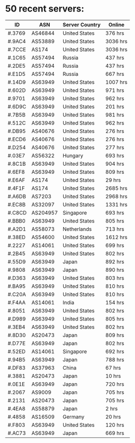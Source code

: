 # 50 recent servers:

| ID | ASN | Server Country | Online |
| ------ | ------ | ------ | ------ |
| #.3769 | AS46844 | United States | 376 hrs |
| #.9AC4 | AS53889 | United States | 3036 hrs |
| #.7CCE | AS174 | United States | 3036 hrs |
| #.1C65 | AS57494 | Russia | 437 hrs |
| #.2DE5 | AS57494 | Russia | 437 hrs |
| #.E1D5 | AS57494 | Russia | 667 hrs |
| #.14D9 | AS63949 | United States | 1007 hrs |
| #.602D | AS63949 | United States | 971 hrs |
| #.9701 | AS63949 | United States | 962 hrs |
| #.6D9C | AS63949 | United States | 201 hrs |
| #.7B5B | AS63949 | United States | 981 hrs |
| #.512C | AS63949 | United States | 962 hrs |
| #.DB95 | AS40676 | United States | 276 hrs |
| #.ECD6 | AS40676 | United States | 276 hrs |
| #.D254 | AS40676 | United States | 277 hrs |
| #.03E7 | AS56322 | Hungary | 693 hrs |
| #.8C1B | AS63949 | United States | 904 hrs |
| #.6EF8 | AS63949 | United States | 809 hrs |
| #.E6AF | AS174 | United States | 29 hrs |
| #.4F1F | AS174 | United States | 2685 hrs |
| #.A6DB | AS7203 | United States | 2968 hrs |
| #.EC8B | AS32097 | United States | 1331 hrs |
| #.C8CD | AS204957 | Singapore | 693 hrs |
| #.BBB0 | AS63949 | United States | 805 hrs |
| #.A2D1 | AS58073 | Netherlands | 713 hrs |
| #.38ED | AS54600 | United States | 1612 hrs |
| #.2227 | AS14061 | United States | 699 hrs |
| #.2B45 | AS63949 | United States | 802 hrs |
| #.55D9 | AS63949 | Japan | 892 hrs |
| #.9808 | AS63949 | Japan | 890 hrs |
| #.D363 | AS63949 | United States | 803 hrs |
| #.BA95 | AS63949 | United States | 810 hrs |
| #.C20A | AS63949 | United States | 810 hrs |
| #.F4AA | AS14061 | India | 154 hrs |
| #.8051 | AS63949 | United States | 802 hrs |
| #.D989 | AS63949 | United States | 805 hrs |
| #.3EB4 | AS63949 | United States | 802 hrs |
| #.8D30 | AS20473 | Japan | 809 hrs |
| #.D77E | AS63949 | Japan | 802 hrs |
| #.52ED | AS14061 | Singapore | 692 hrs |
| #.94B5 | AS63949 | Japan | 788 hrs |
| #.DF83 | AS37963 | China | 67 hrs |
| #.3881 | AS20473 | Japan | 10 hrs |
| #.0E1E | AS63949 | Japan | 720 hrs |
| #.2067 | AS9009 | Japan | 705 hrs |
| #.2131 | AS20473 | Japan | 705 hrs |
| #.4EA8 | AS58879 | Japan | 2 hrs |
| #.4858 | AS16509 | Germany | 20 hrs |
| #.F803 | AS63949 | United States | 120 hrs |
| #.AC73 | AS63949 | Japan | 669 hrs |

